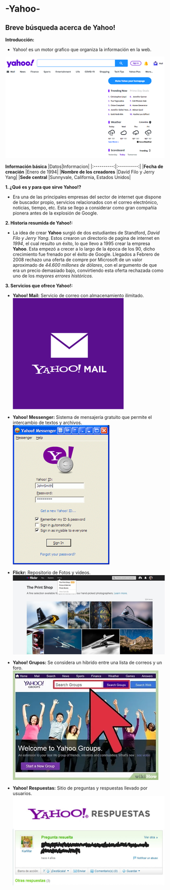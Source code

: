 # -Yahoo-
## Breve búsqueda acerca de Yahoo!

**Introducción:**

- Yahoo! es un motor grafico que organiza la información en la web.

![Yahoo pagina de inicio](https://github.com/SaraGJ1706/-Yahoo-/blob/main/Yahoo%20pagina%20de%20inicio.png)

**Información básica**
|Datos|Informacion|
|:----------:|:----------:|
|**Fecha de creación** |Enero de 1994|
|**Nombre de los creadores** |David Filo y Jerry Yang|
|**Sede central** |Sunnyvale, California, Estados Unidos|

**1. ¿Qué es y para que sirve Yahoo!?**

- Era una de las principales empresas del sector de internet que dispone de buscador propio, servicios relacionados con el correo electrónico, noticias, tiempo, etc. Esta se llego a considerar como gran compañía pionera antes de la explosión de Google.

**2. Historia resumida de Yahoo!:**

- La idea de crear **Yahoo** surgió de dos estudiantes de Standford, *David Filo y Jerry Yang*. Estos crearon un directorio de pagina de internet en *1994*, el cual resulto un éxito, lo que llevo a 1995 crear la empresa **Yahoo**. Esta empezó a crecer a lo largo de la época de los 90, dicho crecimiento fue frenado por el éxito de Google. Llegados a Febrero de 2008 rechazo una oferta de compre por Microsoft de un valor aproximado de *44.600 millones de dólares*, con el argumento de que era un precio demasiado bajo, convirtiendo esta oferta rechazada como uno de los *mayores errores históricos.*

**3. Servicios que ofrece Yahoo!:**

- **Yahoo! Mail:** Servicio de correo con almacenamiento ilimitado.
![Yahoo mail](https://github.com/SaraGJ1706/-Yahoo-/blob/main/Yahoo%20mail.png)

- **Yahoo! Messenger:** Sistema de mensajería gratuito que permite el intercambio de textos y archivos.
![Yahoo Messenger](https://github.com/SaraGJ1706/-Yahoo-/blob/main/Messanger.gif)

- **Flickr:** Repositorio de Fotos y videos.
![Flickrs](https://github.com/SaraGJ1706/-Yahoo-/blob/main/flocker.jpg)

- **Yahoo! Grupos:** Se considera un hibrido entre una lista de correos y un foro.
![Grupos](https://github.com/SaraGJ1706/-Yahoo-/blob/main/grupos.jpg)

- **Yahoo! Respuestas:** Sitio de preguntas y respuestas llevado por usuarios.
![Respuetas](https://github.com/SaraGJ1706/-Yahoo-/blob/main/respuestas.jpg)


 
